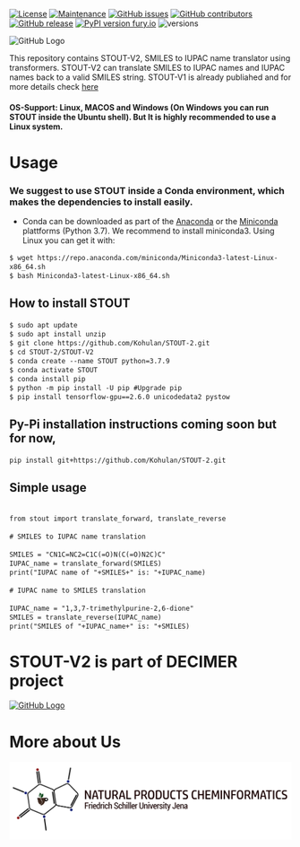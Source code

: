 [![License](https://img.shields.io/badge/License-MIT%202.0-blue.svg)](https://opensource.org/licenses/MIt)
[![Maintenance](https://img.shields.io/badge/Maintained%3F-yes-blue.svg)](https://github.com/Kohulan/STOUT-2/graphs/commit-activity)
[![GitHub issues](https://img.shields.io/github/issues/Kohulan/STOUT-2.svg)](https://GitHub.com/Kohulan/STOUT-2/issues/)
[![GitHub contributors](https://img.shields.io/github/contributors/Kohulan/STOUT-2.svg)](https://GitHub.com/Kohulan/STOUT-2/graphs/contributors/)
[![GitHub release](https://img.shields.io/github/release/Kohulan/STOUT-2.svg)](https://GitHub.com/Kohulan/STOUT-2/releases/)
[![PyPI version fury.io](https://badge.fury.io/py/STOUT-2.svg)](https://pypi.python.org/pypi/STOUT-2/)
![versions](https://img.shields.io/pypi/pyversions/STOUT-2.svg)

![GitHub Logo](https://github.com/Kohulan/STOUT-2/blob/main/Stout-2.png?raw=true)

This repository contains STOUT-V2, SMILES to IUPAC name translator using transformers. STOUT-V2 can translate SMILES to IUPAC names and IUPAC names back to a valid SMILES string. STOUT-V1 is already publiahed and for more details check [here](https://github.com/Kohulan/Smiles-TO-iUpac-Translator)

#### OS-Support: Linux, MACOS and Windows (On Windows you can run STOUT inside the Ubuntu shell). But It is highly recommended to use a Linux system.

# Usage

### We suggest to use STOUT inside a Conda environment, which makes the dependencies to install easily.
- Conda can be downloaded as part of the [Anaconda](https://www.anaconda.com/) or the [Miniconda](https://conda.io/en/latest/miniconda.html) plattforms (Python 3.7). We recommend to install miniconda3. Using Linux you can get it with:
```shell
$ wget https://repo.anaconda.com/miniconda/Miniconda3-latest-Linux-x86_64.sh
$ bash Miniconda3-latest-Linux-x86_64.sh
```
## How to install STOUT

```shell
$ sudo apt update
$ sudo apt install unzip
$ git clone https://github.com/Kohulan/STOUT-2.git
$ cd STOUT-2/STOUT-V2
$ conda create --name STOUT python=3.7.9
$ conda activate STOUT
$ conda install pip
$ python -m pip install -U pip #Upgrade pip
$ pip install tensorflow-gpu==2.6.0 unicodedata2 pystow
```

## Py-Pi installation instructions coming soon but for now,
```shell
pip install git+https://github.com/Kohulan/STOUT-2.git
```


## Simple usage
```python3

from stout import translate_forward, translate_reverse

# SMILES to IUPAC name translation

SMILES = "CN1C=NC2=C1C(=O)N(C(=O)N2C)C"
IUPAC_name = translate_forward(SMILES)
print("IUPAC name of "+SMILES+" is: "+IUPAC_name)

# IUPAC name to SMILES translation

IUPAC_name = "1,3,7-trimethylpurine-2,6-dione"
SMILES = translate_reverse(IUPAC_name)
print("SMILES of "+IUPAC_name+" is: "+SMILES)

```




# STOUT-V2 is part of DECIMER project
[![GitHub Logo](https://github.com/Kohulan/DECIMER-Image-to-SMILES/raw/master/assets/DECIMER.gif)](https://kohulan.github.io/Decimer-Official-Site/)

# More about Us

[![GitHub Logo](https://github.com/Kohulan/DECIMER-Image-to-SMILES/blob/master/assets/CheminfGit.png?raw=true)](https://cheminf.uni-jena.de)
